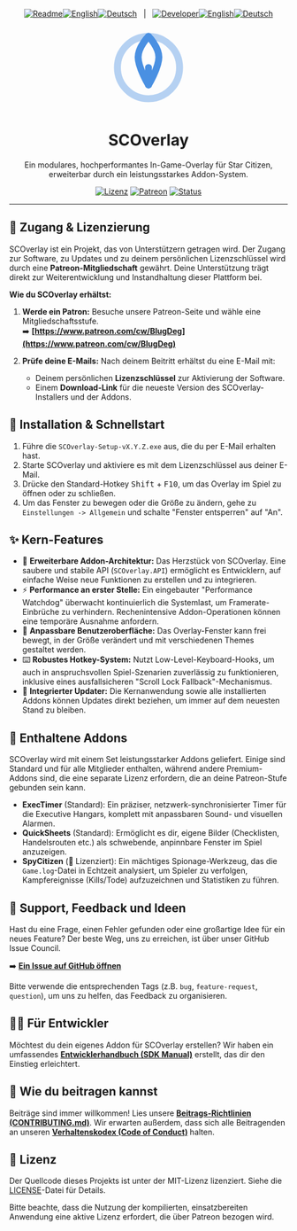 <p align="center">
  <a href="README.md"><img src="https://img.shields.io/badge/Readme-555?style=flat-square" alt="Readme"></a><!--
  --><a href="README.md"><img src="https://img.shields.io/badge/EN-555?style=flat-square" alt="English"></a><!--
  --><a href="README.de.md"><img src="https://img.shields.io/badge/DE-007bff?style=flat-square" alt="Deutsch"></a>
  &nbsp;&nbsp;|&nbsp;&nbsp;
  <a href="SDK_MANUAL.de.md"><img src="https://img.shields.io/badge/Developer-555?style=flat-square" alt="Developer"></a><!--
  --><a href="SDK_MANUAL.md"><img src="https://img.shields.io/badge/EN-ff6f00?style=flat-square" alt="English"></a><!--
  --><a href="SDK_MANUAL.de.md"><img src="https://img.shields.io/badge/DE-555?style=flat-square" alt="Deutsch"></a>
</p>

<!-- Header: Logo, Titel und Slogan -->
<p align="center">
  <svg width="150" height="150" viewBox="0 0 24 24" fill="none" xmlns="http://www.w3.org/2000/svg">
    <path d="M12 21C16.9706 21 21 16.9706 21 12C21 7.02944 16.9706 3 12 3C7.02944 3 3 7.02944 3 12C3 16.9706 7.02944 21 12 21Z" stroke="#4a90e2" stroke-width="2" stroke-linecap="round" stroke-linejoin="round" opacity="0.4"/>
    <path d="M12 17V12" stroke="#4a90e2" stroke-width="2" stroke-linecap="round" stroke-linejoin="round"/>
    <path d="M12 3C12 3 15 6 15 9C15 12 12 17 12 17" stroke="#4a90e2" stroke-width="2" stroke-linecap="round" stroke-linejoin="round"/>
    <path d="M12 3C12 3 9 6 9 9C9 12 12 17 12 17" stroke="#4a90e2" stroke-width="2" stroke-linecap="round" stroke-linejoin="round"/>
  </svg>
</p>

<h1 align="center">SCOverlay</h1>

<p align="center">
  Ein modulares, hochperformantes In-Game-Overlay für Star Citizen, erweiterbar durch ein leistungsstarkes Addon-System.
</p>

<!-- Badges -->
<p align="center">
  <a href="LICENSE"><img src="https://img.shields.io/github/license/DEIN-GITHUB-USERNAME/DEIN-REPO-NAME" alt="Lizenz"></a>
  <a href="https://www.patreon.com/cw/BlugDeg"><img src="https://img.shields.io/badge/patreon-Werde ein Patron-orange" alt="Patreon"></a>
  <a href="#"><img src="https://img.shields.io/badge/status-aktiv-brightgreen" alt="Status"></a>
</p>

---

## 🔑 Zugang & Lizenzierung

SCOverlay ist ein Projekt, das von Unterstützern getragen wird. Der Zugang zur Software, zu Updates und zu deinem persönlichen Lizenzschlüssel wird durch eine **Patreon-Mitgliedschaft** gewährt. Deine Unterstützung trägt direkt zur Weiterentwicklung und Instandhaltung dieser Plattform bei.

**Wie du SCOverlay erhältst:**

1.  **Werde ein Patron:** Besuche unsere Patreon-Seite und wähle eine Mitgliedschaftsstufe.
    <br>➡️ **[https://www.patreon.com/cw/BlugDeg](https://www.patreon.com/cw/BlugDeg)**

2.  **Prüfe deine E-Mails:** Nach deinem Beitritt erhältst du eine E-Mail mit:
    *   Deinem persönlichen **Lizenzschlüssel** zur Aktivierung der Software.
    *   Einem **Download-Link** für die neueste Version des SCOverlay-Installers und der Addons.

## 🚀 Installation & Schnellstart

1.  Führe die `SCOverlay-Setup-vX.Y.Z.exe` aus, die du per E-Mail erhalten hast.
2.  Starte SCOverlay und aktiviere es mit dem Lizenzschlüssel aus deiner E-Mail.
3.  Drücke den Standard-Hotkey <kbd>Shift</kbd> + <kbd>F10</kbd>, um das Overlay im Spiel zu öffnen oder zu schließen.
4.  Um das Fenster zu bewegen oder die Größe zu ändern, gehe zu `Einstellungen -> Allgemein` und schalte "Fenster entsperren" auf "An".

## ✨ Kern-Features

- 🚀 **Erweiterbare Addon-Architektur:** Das Herzstück von SCOverlay. Eine saubere und stabile API (`SCOverlay.API`) ermöglicht es Entwicklern, auf einfache Weise neue Funktionen zu erstellen und zu integrieren.
- ⚡ **Performance an erster Stelle:** Ein eingebauter "Performance Watchdog" überwacht kontinuierlich die Systemlast, um Framerate-Einbrüche zu verhindern. Rechenintensive Addon-Operationen können eine temporäre Ausnahme anfordern.
- 🎨 **Anpassbare Benutzeroberfläche:** Das Overlay-Fenster kann frei bewegt, in der Größe verändert und mit verschiedenen Themes gestaltet werden.
- ⌨️ **Robustes Hotkey-System:** Nutzt Low-Level-Keyboard-Hooks, um auch in anspruchsvollen Spiel-Szenarien zuverlässig zu funktionieren, inklusive eines ausfallsicheren "Scroll Lock Fallback"-Mechanismus.
- 🔄 **Integrierter Updater:** Die Kernanwendung sowie alle installierten Addons können Updates direkt beziehen, um immer auf dem neuesten Stand zu bleiben.

## 🧩 Enthaltene Addons

SCOverlay wird mit einem Set leistungsstarker Addons geliefert. Einige sind Standard und für alle Mitglieder enthalten, während andere Premium-Addons sind, die eine separate Lizenz erfordern, die an deine Patreon-Stufe gebunden sein kann.

- **ExecTimer** (Standard): Ein präziser, netzwerk-synchronisierter Timer für die Executive Hangars, komplett mit anpassbaren Sound- und visuellen Alarmen.
- **QuickSheets** (Standard): Ermöglicht es dir, eigene Bilder (Checklisten, Handelsrouten etc.) als schwebende, anpinnbare Fenster im Spiel anzuzeigen.
- **SpyCitizen** (🔑 Lizenziert): Ein mächtiges Spionage-Werkzeug, das die `Game.log`-Datei in Echtzeit analysiert, um Spieler zu verfolgen, Kampfereignisse (Kills/Tode) aufzuzeichnen und Statistiken zu führen.

## 💬 Support, Feedback und Ideen

Hast du eine Frage, einen Fehler gefunden oder eine großartige Idee für ein neues Feature? Der beste Weg, uns zu erreichen, ist über unser GitHub Issue Council.

➡️ **[Ein Issue auf GitHub öffnen](https://github.com/DEIN-GITHUB-USERNAME/DEIN-REPO-NAME/issues)**

Bitte verwende die entsprechenden Tags (z.B. `bug`, `feature-request`, `question`), um uns zu helfen, das Feedback zu organisieren.

## 👨‍💻 Für Entwickler

Möchtest du dein eigenes Addon für SCOverlay erstellen? Wir haben ein umfassendes **[Entwicklerhandbuch (SDK Manual)](docs/SDK_MANUAL.de.md)** erstellt, das dir den Einstieg erleichtert.

## 🤝 Wie du beitragen kannst

Beiträge sind immer willkommen! Lies unsere [**Beitrags-Richtlinien (CONTRIBUTING.md)**](CONTRIBUTING.md). Wir erwarten außerdem, dass sich alle Beitragenden an unseren [**Verhaltenskodex (Code of Conduct)**](CODE_OF_CONDUCT.md) halten.

## 📄 Lizenz

Der Quellcode dieses Projekts ist unter der MIT-Lizenz lizenziert. Siehe die [LICENSE](LICENSE)-Datei für Details.

Bitte beachte, dass die Nutzung der kompilierten, einsatzbereiten Anwendung eine aktive Lizenz erfordert, die über Patreon bezogen wird.